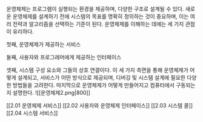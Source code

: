 운영체제는 프로그램이 실행되는 환경을 제공하며, 다양한 구조로 설계될 수 있다. 새로운 운영체제를 설계하기 전에 시스템의 목표를 명확히 정의하는 것이 중요하며, 이는 여러 전략과 알고리즘을 선택하는 기준이 된다. 운영체제를 이해하는 데에는 세 가지 관점이 유리하다.

첫째, 운영체제가 제공하는 서비스

둘째, 사용자와 프로그래머에게 제공하는 인터페이스

셋째, 시스템 구성 요소와 그들의 상호 연결이다. 이 세 가지 측면을 통해 운영체제가 어떻게 설계되고, 서비스가 어떤 방식으로 제공되며, 디버깅 및 시스템 설계에 필요한 다양한 방법들을 고려한다. 마지막으로 운영체제가 어떻게 만들어지고 컴퓨터에서 구동되는지 설명한다.
![[운영체제2.png|800]]


[[2.01 운영체제 서비스]]
[[2.02 사용자와 운영체제 인터페이스]]
[[2.03 시스템 콜]]
[[2.04 시스템 서비스]]